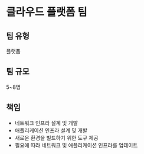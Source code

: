 # 클라우드 플랫폼 팀

## 팀 유형
플랫폼

## 팀 규모
5~8명

## 책임
* 네트워크 인프라 설계 및 개발
* 애플리케이션 인프라 설계 및 개발
* 새로운 환경을 빌드하기 위한 도구 제공
* 필요에 따라 네트워크 및 애플리케이션 인프라를 업데이트

